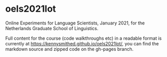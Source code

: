 # oels2021lot
Online Experiments for Language Scientists, January 2021, for the Netherlands Graduate School of Linguistics.

Full content for the course (code walkthroughs etc) in a readable format is currently at https://kennysmithed.github.io/oels2021lot/, you can find the markdown source and zipped code on the gh-pages branch.
